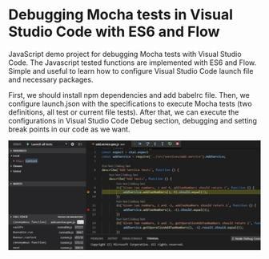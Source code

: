 # Debugging Mocha tests in Visual Studio Code with ES6 and Flow

JavaScript demo project for debugging Mocha tests with Visual Studio Code. The Javascript tested functions are implemented with ES6 and Flow. Simple and useful to learn how to configure Visual Studio Code launch file and necessary packages.

First, we should install npm dependencies and add babelrc file. Then, we configure launch.json with the specifications to execute Mocha tests (two definitions, all test or current file tests). After that, we can execute the configurations in Visual Studio Code Debug section, debugging and setting break points in our code as we want.

![Alt text](readme/debugging.jpg?raw=true "Title")
